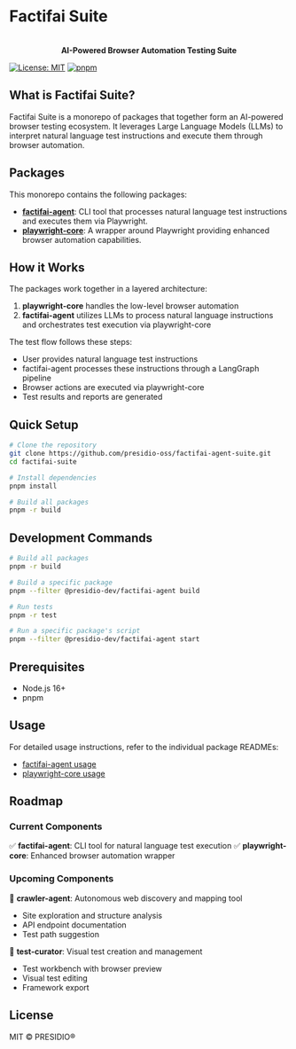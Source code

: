 # Factifai Suite

<div align="center">
  <br>
  <strong>AI-Powered Browser Automation Testing Suite</strong>
</div>

[![License: MIT](https://img.shields.io/badge/License-MIT-yellow.svg)](https://opensource.org/licenses/MIT)
[![pnpm](https://img.shields.io/badge/maintained%20with-pnpm-cc00ff.svg)](https://pnpm.io/)

## What is Factifai Suite?

Factifai Suite is a monorepo of packages that together form an AI-powered browser testing ecosystem. It leverages Large Language Models (LLMs) to interpret natural language test instructions and execute them through browser automation.

## Packages

This monorepo contains the following packages:

- **[factifai-agent](./packages/factifai-agent/)**: CLI tool that processes natural language test instructions and executes them via Playwright.
- **[playwright-core](./packages/playwright-core/)**: A wrapper around Playwright providing enhanced browser automation capabilities.

## How it Works

The packages work together in a layered architecture:

1. **playwright-core** handles the low-level browser automation
2. **factifai-agent** utilizes LLMs to process natural language instructions and orchestrates test execution via playwright-core

The test flow follows these steps:
- User provides natural language test instructions
- factifai-agent processes these instructions through a LangGraph pipeline
- Browser actions are executed via playwright-core
- Test results and reports are generated

## Quick Setup

```bash
# Clone the repository
git clone https://github.com/presidio-oss/factifai-agent-suite.git
cd factifai-suite

# Install dependencies
pnpm install

# Build all packages
pnpm -r build
```

## Development Commands

```bash
# Build all packages
pnpm -r build

# Build a specific package
pnpm --filter @presidio-dev/factifai-agent build

# Run tests
pnpm -r test

# Run a specific package's script
pnpm --filter @presidio-dev/factifai-agent start
```

## Prerequisites

- Node.js 16+
- pnpm

## Usage

For detailed usage instructions, refer to the individual package READMEs:
- [factifai-agent usage](./packages/factifai-agent/README.md)
- [playwright-core usage](./packages/playwright-core/README.md)

## Roadmap

### Current Components

✅ **factifai-agent**: CLI tool for natural language test execution
✅ **playwright-core**: Enhanced browser automation wrapper

### Upcoming Components

🚧 **crawler-agent**: Autonomous web discovery and mapping tool
- Site exploration and structure analysis
- API endpoint documentation
- Test path suggestion

🚧 **test-curator**: Visual test creation and management
- Test workbench with browser preview
- Visual test editing
- Framework export

## License

MIT © PRESIDIO®
